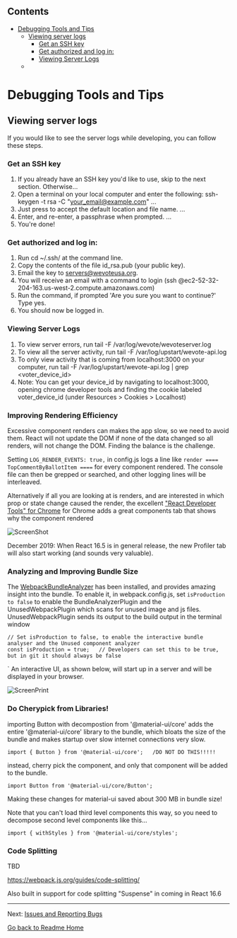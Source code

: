 <!-- START doctoc generated TOC please keep comment here to allow auto update -->
<!-- DON'T EDIT THIS SECTION, INSTEAD RE-RUN doctoc TO UPDATE -->
## Contents

- [Debugging Tools and Tips](#debugging-tools-and-tips)
  - [Viewing server logs](#viewing-server-logs)
    - [Get an SSH key](#get-an-ssh-key)
    - [Get authorized and log in:](#get-authorized-and-log-in)
    - [Viewing Server Logs](#viewing-server-logs)
  - [](#)

<!-- END doctoc generated TOC please keep comment here to allow auto update -->

# Debugging Tools and Tips

## Viewing server logs
  If you would like to see the server logs while developing, you can follow these steps.

### Get an SSH key
  1. If you already have an SSH key you'd like to use, skip to the next section. Otherwise...
  2. Open a terminal on your local computer and enter the following: ssh-keygen -t rsa -C "your_email@example.com" ...
  3. Just press <Enter> to accept the default location and file name. ...
  4. Enter, and re-enter, a passphrase when prompted. ...
  5. You're done!

### Get authorized and log in:
  1. Run cd ~/.ssh/ at the command line.
  3. Copy the contents of the file id_rsa.pub (your public key).
  4. Email the key to servers@wevoteusa.org.
  5. You will receive an email with a command to login (ssh <username>@ec2-52-32-204-163.us-west-2.compute.amazonaws.com)
  6. Run the command, if prompted 'Are you sure you want to continue?' Type yes.
  7. You should now be logged in.

### Viewing Server Logs
1. To view server errors, run tail -F /var/log/wevote/wevoteserver.log
2. To view all the server activity, run tail -F /var/log/upstart/wevote-api.log
3. To only view activity that is coming from localhost:3000 on your computer, run tail -F /var/log/upstart/wevote-api.log | grep <voter_device_id>
4. Note: You can get your device_id by navigating to localhost:3000, opening chrome developer tools and finding the cookie labeled voter_device_id (under Resources > Cookies > Localhost)

### Improving Rendering Efficiency

Excessive component renders can makes the app slow, so we need to avoid them.  React will not update the DOM if none of the data changed
so all renders, will not change the DOM.  Finding the balance is the challenge.

Setting `LOG_RENDER_EVENTS: true,` in config.js logs a line like `render ==== TopCommentByBallotItem ====`
for every component rendered.  The console file can then be grepped or searched, and
other logging lines will be interleaved.

Alternatively if all you are looking at is renders, and are interested in which prop or state
change caused the render, the excellent ["React Developer Tools" for Chrome](https://chrome.google.com/webstore/detail/react-developer-tools/fmkadmapgofadopljbjfkapdkoienihi?hl=en) for Chrome adds 
a great components tab that shows why the component rendered

![ScreenShot](../images/ReactDevTools.png)

December 2019: When React 16.5 is in general release, the new Profiler tab
will also start working (and sounds very valuable). 

### Analyzing and Improving Bundle Size
 
  The [WebpackBundleAnalyzer](https://github.com/webpack-contrib/webpack-bundle-analyzer)
  has been installed, and provides amazing insight into the bundle.  To enable it, in webpack.config.js, set `isProduction to false` to enable the 
  BundleAnalyzerPlugin and the UnusedWebpackPlugin which scans for unused image and js files.
  UnusedWebpackPlugin sends its output to the build output in the terminal window 
  
  ```
  // Set isProduction to false, to enable the interactive bundle analyser and the Unused component analyzer
  const isProduction = true;   // Developers can set this to be true, but in git it should always be false
  ```
  `
An interactive UI, as shown below, will start up in a server and will be displayed in your browser.

  ![ScreenPrint](../images/WebpackBundleAnalyzer.png)
  
### Do Cherypick from Libraries!

importing Button with decompostion from  '@material-ui/core' adds the entire '@material-ui/core' library to the bundle, which 
bloats the size of the bundle and makes startup over slow internet connections very slow.

```
import { Button } from '@material-ui/core';   /DO NOT DO THIS!!!!!
```

 instead, cherry pick the component, and only that component will be added to the bundle.  

```
import Button from '@material-ui/core/Button';
```

Making these changes for material-ui saved about 300 MB in bundle size!

Note that you can't load third level components this way, so you need to decompose second level components like this...
```
import { withStyles } from '@material-ui/core/styles';
```


### Code Splitting

TBD

https://webpack.js.org/guides/code-splitting/

Also built in support for code splitting "Suspense" in coming in React 16.6



---

Next: [Issues and Reporting Bugs](ISSUES.md)

[Go back to Readme Home](../../README.md)

